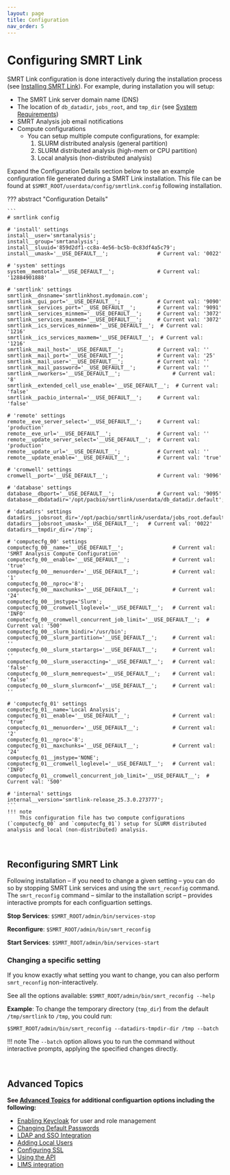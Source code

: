 ```yaml
---
layout: page
title: Configuration
nav_order: 5
---
```



# Configuring SMRT Link

SMRT Link configuration is done interactively during the installation process (see [Installing SMRT Link](installing-smrt-link.md)). For example, during installation you will setup:

- The SMRT Link server domain name (DNS)
- The location of `db_datadir`, `jobs_root`, and `tmp_dir` (see [System Requirements](system-requirements.md#associated-install-directories))
- SMRT Analysis job email notifications
- Compute configurations
	- You can setup multiple compute configurations, for example:
		1. SLURM distributed analysis (general partition)
		2. SLURM distributed analysis (high-mem or CPU partition)
		3. Local analysis (non-distributed analysis)

Expand the Configuration Details section below to see an example configuration file generated during a SMRT Link installation. This file can be found at `$SMRT_ROOT/userdata/config/smrtlink.config` following installation. 

??? abstract "Configuration Details"

	```
	# smrtlink config

	# 'install' settings
	install__user='smrtanalysis';
	install__group='smrtanalysis';
	install__sluuid='859d2df1-cc8a-4e56-bc5b-0c83df4a5c79';
	install__umask='__USE_DEFAULT__';                # Current val: '0022'

	# 'system' settings
	system__memtotal='__USE_DEFAULT__';              # Current val: '12884901888'

	# 'smrtlink' settings
	smrtlink__dnsname='smrtlinkhost.mydomain.com';
	smrtlink__gui_port='__USE_DEFAULT__';            # Current val: '9090'
	smrtlink__services_port='__USE_DEFAULT__';       # Current val: '9091'
	smrtlink__services_minmem='__USE_DEFAULT__';     # Current val: '3072'
	smrtlink__services_maxmem='__USE_DEFAULT__';     # Current val: '3072'
	smrtlink__ics_services_minmem='__USE_DEFAULT__';  # Current val: '1216'
	smrtlink__ics_services_maxmem='__USE_DEFAULT__';  # Current val: '1216'
	smrtlink__mail_host='__USE_DEFAULT__';           # Current val: ''
	smrtlink__mail_port='__USE_DEFAULT__';           # Current val: '25'
	smrtlink__mail_user='__USE_DEFAULT__';           # Current val: ''
	smrtlink__mail_password='__USE_DEFAULT__';       # Current val: ''
	smrtlink__nworkers='__USE_DEFAULT__';                 # Current val: '8'
	smrtlink__extended_cell_use_enable='__USE_DEFAULT__';  # Current val: 'false'
	smrtlink__pacbio_internal='__USE_DEFAULT__';     # Current val: 'false'

	# 'remote' settings
	remote__eve_server_select='__USE_DEFAULT__';     # Current val: 'production'
	remote__eve_url='__USE_DEFAULT__';               # Current val: ''
	remote__update_server_select='__USE_DEFAULT__';  # Current val: 'production'
	remote__update_url='__USE_DEFAULT__';            # Current val: ''
	remote__update_enable='__USE_DEFAULT__';         # Current val: 'true'

	# 'cromwell' settings
	cromwell__port='__USE_DEFAULT__';                # Current val: '9096'

	# 'database' settings
	database__dbport='__USE_DEFAULT__';              # Current val: '9095'
	database__dbdatadir='/opt/pacbio/smrtlink/userdata/db_datadir.default';

	# 'datadirs' settings
	datadirs__jobsroot_dir='/opt/pacbio/smrtlink/userdata/jobs_root.default';
	datadirs__jobsroot_umask='__USE_DEFAULT__';   # Current val: '0022'
	datadirs__tmpdir_dir='/tmp';

	# 'computecfg_00' settings
	computecfg_00__name='__USE_DEFAULT__';                # Current val: 'SMRT Analysis Compute Configuration'
	computecfg_00__enable='__USE_DEFAULT__';              # Current val: 'true'
	computecfg_00__menuorder='__USE_DEFAULT__';           # Current val: '1'
	computecfg_00__nproc='8';
	computecfg_00__maxchunks='__USE_DEFAULT__';           # Current val: '24'
	computecfg_00__jmstype='Slurm';
	computecfg_00__cromwell_loglevel='__USE_DEFAULT__';   # Current val: 'INFO'
	computecfg_00__cromwell_concurrent_job_limit='__USE_DEFAULT__';  # Current val: '500'
	computecfg_00__slurm_bindir='/usr/bin';
	computecfg_00__slurm_partition='__USE_DEFAULT__';     # Current val: ''
	computecfg_00__slurm_startargs='__USE_DEFAULT__';     # Current val: ''
	computecfg_00__slurm_useraccting='__USE_DEFAULT__';   # Current val: 'false'
	computecfg_00__slurm_memrequest='__USE_DEFAULT__';    # Current val: 'false'
	computecfg_00__slurm_slurmconf='__USE_DEFAULT__';     # Current val: ''

	# 'computecfg_01' settings
	computecfg_01__name='Local Analysis';
	computecfg_01__enable='__USE_DEFAULT__';              # Current val: 'true'
	computecfg_01__menuorder='__USE_DEFAULT__';           # Current val: '2'
	computecfg_01__nproc='8';
	computecfg_01__maxchunks='__USE_DEFAULT__';           # Current val: '24'
	computecfg_01__jmstype='NONE';
	computecfg_01__cromwell_loglevel='__USE_DEFAULT__';   # Current val: 'INFO'
	computecfg_01__cromwell_concurrent_job_limit='__USE_DEFAULT__';  # Current val: '500'

	# 'internal' settings
	internal__version='smrtlink-release_25.3.0.273777';
	```
	!!! note
		This configuration file has two compute configurations (`computecfg_00` and `computecfg_01`) setup for SLURM distributed analysis and local (non-distributed) analysis.



<br>

## Reconfiguring SMRT Link

Following installation – if you need to change a given setting – you can do so by stopping SMRT Link services and using the `smrt_reconfig` command. The `smrt_reconfig` command – similar to the installation script – provides interactive prompts for each configuartion settings. 

**Stop Services**: `$SMRT_ROOT/admin/bin/services-stop`

**Reconfigure**: `$SMRT_ROOT/admin/bin/smrt_reconfig`

**Start Services**: `$SMRT_ROOT/admin/bin/services-start`

### Changing a specific setting

If you know exactly what setting you want to change, you can also perform `smrt_reconfig` non-interactively. 

See all the options available: `$SMRT_ROOT/admin/bin/smrt_reconfig --help`

**Example**: To change the temporary directory (`tmp_dir`) from the default `/tmp/smrtlink` to `/tmp`, you could run:

```
$SMRT_ROOT/admin/bin/smrt_reconfig --datadirs-tmpdir-dir /tmp --batch
```

!!! note
	The `--batch` option allows you to run the command without interactive prompts, applying the specified changes directly. 

<br>

## Advanced Topics
**See [Advanced Topics](advanced-topics.md) for additional configuartion options including the following:**

- [Enabling Keycloak](advanced-topics.md#enabling-the-keycloak-admin-interface) for user and role management
- [Changing Default Passwords](advanced-topics.md#changing-default-passwords)
- [LDAP and SSO Integration](advanced-topics.md#user-management)
- [Adding Local Users](advanced-topics.md#adding-local-users)
- [Configuring SSL](advanced-topics.md#ssltls)
- [Using the API](advanced-topics.md#api-documentation)
- [LIMS integration](advanced-topics.md#integrating-smrt-link-with-laboratory-information-management-systems-lims)

	
